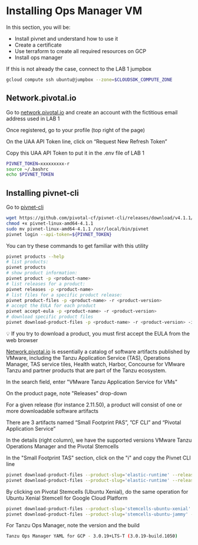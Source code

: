 # Installing Ops Manager VM

In this section, you will be:

- Install pivnet and understand how to use it
- Create a certificate
- Use terraform to create all required resources on GCP
- Install ops manager

If this is not already the case, connect to the LAB 1 jumpbox

```bash
gcloud compute ssh ubuntu@jumpbox --zone=$CLOUDSDK_COMPUTE_ZONE
```

## Network.pivotal.io

Go to [network.pivotal.io](https://network.pivotal.io/) and create an account with the fictitious email address used in LAB 1

Once registered, go to your profile (top right of the page)

On the UAA API Token line, click on “Request New Refresh Token”

Copy this UAA API Token to put it in the .env file of LAB 1

```bash
PIVNET_TOKEN=xxxxxxxxx-r
source ~/.bashrc
echo $PIVNET_TOKEN
```

## Installing pivnet-cli

Go to [pivnet-cli](https://github.com/pivotal-cf/pivnet-cli)

```bash
wget https://github.com/pivotal-cf/pivnet-cli/releases/download/v4.1.1/pivnet-linux-amd64-4.1.1
chmod +x pivnet-linux-amd64-4.1.1
sudo mv pivnet-linux-amd64-4.1.1 /usr/local/bin/pivnet
pivnet login --api-token=${PIVNET_TOKEN}
```

You can try these commands to get familiar with this utility

```bash
pivnet products --help
# list products:
pivnet products
# show product information:
pivnet product -p <product-name>
# list releases for a product:
pivnet releases -p <product-name>
# list files for a specific product release:
pivnet product-files -p <product-name> -r <product-version>
# accept the EULA for each product
pivnet accept-eula -p <product-name> -r <product-version>
# download specific product files
pivnet download-product-files -p <product-name> -r <product-version> -i <product-id>
```

:bulb: If you try to download a product, you must first accept the EULA from the web browser

[Network.pivotal.io](https://network.pivotal.io/) is essentially a catalog of software artifacts published by VMware, including the Tanzu Application Service (TAS), Operations Manager, TAS service tiles, Health watch, Harbor, Concourse for VMware Tanzu and partner products that are part of the Tanzu ecosystem.

In the search field, enter "VMware Tanzu Application Service for VMs"

On the product page, note "Releases" drop-down

For a given release (for instance 2.11.50), a product will consist of one or more downloadable software artifacts

There are 3 artifacts named “Small Footprint PAS”, ”CF CLI” and “Pivotal Application Service”

In the details (right column), we have the supported versions VMware Tanzu Operations Manager and the Pivotal Stemcells

In the "Small Footprint TAS" section, click on the "i" and copy the Pivnet CLI line

```bash
pivnet download-product-files --product-slug='elastic-runtime' --release-version='2.11.50' --product-file-id=1675339
pivnet download-product-files --product-slug='elastic-runtime' --release-version='4.0.12+LTS-T' --product-file-id=1648915
```

By clicking on Pivotal Stemcells (Ubuntu Xenial), do the same operation for Ubuntu Xenial Stemcell for Google Cloud Platform

```bash
pivnet download-product-files --product-slug='stemcells-ubuntu-xenial' --release-version='621.759' --product-file-id=1655574
pivnet download-product-files --product-slug='stemcells-ubuntu-jammy' --release-version='1.318' --product-file-id=1671410
```

For Tanzu Ops Manager, note the version and the build

```bash
Tanzu Ops Manager YAML for GCP - 3.0.19+LTS-T (3.0.19-build.1050)
```
